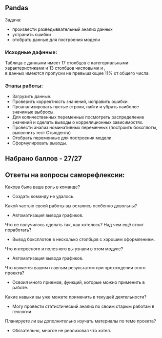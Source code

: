 ## Pandas
Задача: 
 - произвести разведыввательный анализ данных 
 - устранить ошибки 
 - отобрать данные для построения модели

### Исходные дафнные:
Таблица с данными имеет 17 столбцов с категориальными характеристиками и 13 столбцов числовыми и ,   
в данных имеются пропуски не превышающие 11% от общего числа.

### Этапы работы:
 - Загрузить данные.
 - Проверить корректность значений, исправить ошибки. 
 - Проанализировать пустые строки, найти и убрать наиболее значимые выбросы.
 - Для количественных переменных посмотреть распределение значений  и сделать выводы о корреляционных зависимостях.
 - Провести анализ номинативных переменных (построить боксплоты, выполнить тест Стьюдента) 
 - Отобрать переменные для построения модели.
 - Сформулировать выводы.
 
##  Набрано баллов - 27/27

## Ответы на вопросы саморефлексии:
Какова была ваша роль в команде?
 - Создать команду не удалось. 

Какой частью своей работы вы остались особенно довольны?
 - Автоматизация вывода графиков.

Что не получилось сделать так, как хотелось? Над чем ещё стоит поработать?
 - Вывод боксплотов в несколько столбцов с хорошим оформлением. 

Что интересного и полезного вы узнали в этом модуле?
 - Автоматизация вывода графиков.

Что является вашим главным результатом при прохождении этого проекта?
 - Освоил много приемов, функций, которые можно применить в работе.

Какие навыки вы уже можете применить в текущей деятельности?
 - Могу провести статистический анализ по своим  старым работам в геологии.

Планируете ли вы дополнительно изучать материалы по теме проекта?
 - Обязательно, многое не реализовал что хотел.
